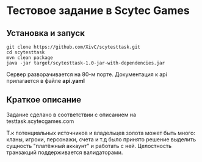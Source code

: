 # Тестовое задание в Scytec Games

## Установка и запуск

```
git clone https://github.com/XivC/scytesttask.git
cd scytesttask
mvn clean package 
java -jar target/scytesttask-1.0-jar-with-dependencies.jar
```

Сервер разворачивается на 80-м порте.
Документация к api прилагается в файле **api.yaml**

## Краткое описание
Задание сделано в соответствии с описанием на testtask.scytecgames.com

Т.к потенциальных источников и владельцев золота может быть много: кланы, игроки, персонажи, счета и т.д
было принято решение выделить сущность "платёжный аккаунт" и работать с ней. Целостность транзакций поддерживается валидаторами.


